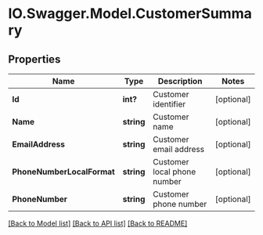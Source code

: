 # IO.Swagger.Model.CustomerSummary
## Properties

Name | Type | Description | Notes
------------ | ------------- | ------------- | -------------
**Id** | **int?** | Customer identifier | [optional] 
**Name** | **string** | Customer name | [optional] 
**EmailAddress** | **string** | Customer email address | [optional] 
**PhoneNumberLocalFormat** | **string** | Customer local phone number | [optional] 
**PhoneNumber** | **string** | Customer phone number | [optional] 

[[Back to Model list]](../README.md#documentation-for-models) [[Back to API list]](../README.md#documentation-for-api-endpoints) [[Back to README]](../README.md)

